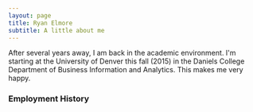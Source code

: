```yaml
---
layout: page
title: Ryan Elmore
subtitle: A little about me
---
```


After several years away, I am back in the academic environment.  I'm starting
at the University of Denver this fall (2015) in the Daniels College Department
of Business Information and Analytics.  This makes me very happy.

### Employment History
